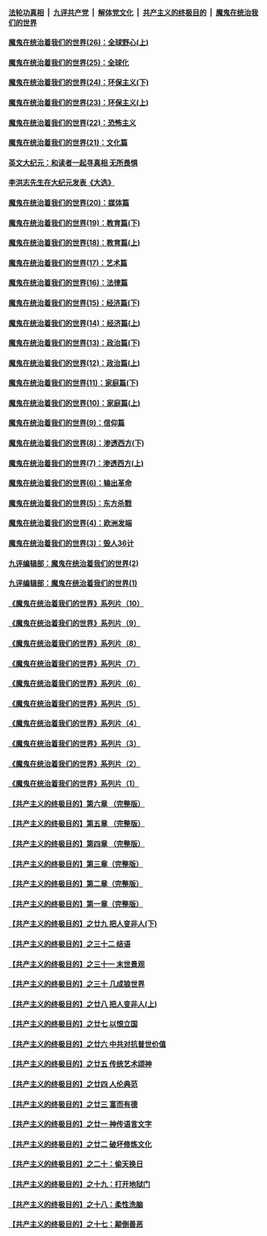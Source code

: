 

####  [法轮功真相](../../../../basic/blob/master/README.md?t=02091131) &nbsp;|&nbsp; [九评共产党](../../../../9ping.md/blob/master/README.md?t=02091131) &nbsp;|&nbsp; [解体党文化](../../../../jtdwh.md/blob/master/README.md?t=02091131)  &nbsp;|&nbsp; [共产主义的终极目的](../../../../gczydzjmd.md/blob/master/README.md?t=02091131) &nbsp;|&nbsp; [魔鬼在统治我们的世界](../../../../mgztzwmdsj.md/blob/master/README.md?t=02091131) 

#### [魔鬼在统治着我们的世界(26)：全球野心(上)](../pages/nsc422/n10900318.md?t=02091131) 

#### [魔鬼在统治着我们的世界(25)：全球化](../pages/nsc422/n10788205.md?t=02091131) 

#### [魔鬼在统治着我们的世界(24)：环保主义(下)](../pages/nsc422/n10695307.md?t=02091131) 

#### [魔鬼在统治着我们的世界(23)：环保主义(上)](../pages/nsc422/n10688613.md?t=02091131) 

#### [魔鬼在统治着我们的世界(22)：恐怖主义](../pages/nsc422/n10614727.md?t=02091131) 

#### [魔鬼在统治着我们的世界(21)：文化篇](../pages/nsc422/n10597706.md?t=02091131) 

#### [英文大纪元：和读者一起寻真相 无所畏惧](../pages/nsc422/n12542027.md?t=02091131) 

#### [李洪志先生在大纪元发表《大选》](../pages/nsc422/n12534746.md?t=02091131) 

#### [魔鬼在统治着我们的世界(20)：媒体篇](../pages/nsc422/n10586579.md?t=02091131) 

#### [魔鬼在统治着我们的世界(19)：教育篇(下)](../pages/nsc422/n10564808.md?t=02091131) 

#### [魔鬼在统治着我们的世界(18)：教育篇(上)](../pages/nsc422/n10526970.md?t=02091131) 

#### [魔鬼在统治着我们的世界(17)：艺术篇](../pages/nsc422/n10499093.md?t=02091131) 

#### [魔鬼在统治着我们的世界(16)：法律篇](../pages/nsc422/n10485969.md?t=02091131) 

#### [魔鬼在统治着我们的世界(15)：经济篇(下)](../pages/nsc422/n10469975.md?t=02091131) 

#### [魔鬼在统治着我们的世界(14)：经济篇(上)](../pages/nsc422/n10457370.md?t=02091131) 

#### [魔鬼在统治着我们的世界(13)：政治篇(下)](../pages/nsc422/n10448270.md?t=02091131) 

#### [魔鬼在统治着我们的世界(12)：政治篇(上)](../pages/nsc422/n10444576.md?t=02091131) 

#### [魔鬼在统治着我们的世界(11)：家庭篇(下)](../pages/nsc422/n10440961.md?t=02091131) 

#### [魔鬼在统治着我们的世界(10)：家庭篇(上)](../pages/nsc422/n10435448.md?t=02091131) 

#### [魔鬼在统治着我们的世界(9)：信仰篇](../pages/nsc422/n10432159.md?t=02091131) 

#### [魔鬼在统治着我们的世界(8)：渗透西方(下)](../pages/nsc422/n10429603.md?t=02091131) 

#### [魔鬼在统治着我们的世界(7)：渗透西方(上)](../pages/nsc422/n10426013.md?t=02091131) 

#### [魔鬼在统治着我们的世界(6)：输出革命](../pages/nsc422/n10421536.md?t=02091131) 

#### [魔鬼在统治着我们的世界(5)：东方杀戮](../pages/nsc422/n10417707.md?t=02091131) 

#### [魔鬼在统治着我们的世界(4)：欧洲发端](../pages/nsc422/n10414890.md?t=02091131) 

#### [魔鬼在统治着我们的世界(3)：毁人36计](../pages/nsc422/n10411583.md?t=02091131) 

#### [九评编辑部：魔鬼在统治着我们的世界(2)](../pages/nsc422/n10410036.md?t=02091131) 

#### [九评编辑部：魔鬼在统治着我们的世界(1)](../pages/nsc422/n10406825.md?t=02091131) 

#### [《魔鬼在统治着我们的世界》系列片（10）](../pages/nsc422/n12292670.md?t=02091131) 

#### [《魔鬼在统治着我们的世界》系列片（9）](../pages/nsc422/n12290859.md?t=02091131) 

#### [《魔鬼在统治着我们的世界》系列片（8）](../pages/nsc422/n12287445.md?t=02091131) 

#### [《魔鬼在统治着我们的世界》系列片（7）](../pages/nsc422/n12283425.md?t=02091131) 

#### [《魔鬼在统治着我们的世界》系列片（6）](../pages/nsc422/n12282314.md?t=02091131) 

#### [《魔鬼在统治着我们的世界》系列片（5）](../pages/nsc422/n12281419.md?t=02091131) 

#### [《魔鬼在统治着我们的世界》系列片（4）](../pages/nsc422/n12274024.md?t=02091131) 

#### [《魔鬼在统治着我们的世界》系列片（3）](../pages/nsc422/n12271322.md?t=02091131) 

#### [《魔鬼在统治着我们的世界》系列片（2）](../pages/nsc422/n12269049.md?t=02091131) 

#### [《魔鬼在统治着我们的世界》系列片（1）](../pages/nsc422/n12267575.md?t=02091131) 

#### [【共产主义的终极目的】第六章 （完整版）](../pages/nsc422/n11428913.md?t=02091131) 

#### [【共产主义的终极目的】第五章 （完整版）](../pages/nsc422/n11428912.md?t=02091131) 

#### [【共产主义的终极目的】第四章 （完整版）](../pages/nsc422/n11428907.md?t=02091131) 

#### [【共产主义的终极目的】第三章（完整版）](../pages/nsc422/n11428848.md?t=02091131) 

#### [【共产主义的终极目的】第二章（完整版）](../pages/nsc422/n11428831.md?t=02091131) 

#### [【共产主义的终极目的】第一章（完整版）](../pages/nsc422/n11417651.md?t=02091131) 

#### [【共产主义的终极目的】之廿九 把人变非人(下)](../pages/nsc422/n11344140.md?t=02091131) 

#### [【共产主义的终极目的】之三十二 结语](../pages/nsc422/n11360535.md?t=02091131) 

#### [【共产主义的终极目的】之三十一 末世景观](../pages/nsc422/n11351129.md?t=02091131) 

#### [【共产主义的终极目的】之三十 几成狼世界](../pages/nsc422/n11348280.md?t=02091131) 

#### [【共产主义的终极目的】之廿八 把人变非人(上)](../pages/nsc422/n11340492.md?t=02091131) 

#### [【共产主义的终极目的】之廿七 以恨立国](../pages/nsc422/n11336944.md?t=02091131) 

#### [【共产主义的终极目的】之廿六 中共对抗普世价值](../pages/nsc422/n11324785.md?t=02091131) 

#### [【共产主义的终极目的】之廿五 传统艺术颂神](../pages/nsc422/n11296396.md?t=02091131) 

#### [【共产主义的终极目的】之廿四 人伦典范](../pages/nsc422/n11296397.md?t=02091131) 

#### [【共产主义的终极目的】之廿三 富而有德](../pages/nsc422/n11283598.md?t=02091131) 

#### [【共产主义的终极目的】之廿一 神传语言文字](../pages/nsc422/n11263265.md?t=02091131) 

#### [【共产主义的终极目的】之廿二 破坏修炼文化](../pages/nsc422/n11245728.md?t=02091131) 

#### [【共产主义的终极目的】之二十：偷天换日](../pages/nsc422/n11238846.md?t=02091131) 

#### [【共产主义的终极目的】之十九：打开地狱门](../pages/nsc422/n11206376.md?t=02091131) 

#### [【共产主义的终极目的】之十八：柔性洗脑](../pages/nsc422/n11199994.md?t=02091131) 

#### [【共产主义的终极目的】之十七：颠倒善恶](../pages/nsc422/n11179782.md?t=02091131) 

